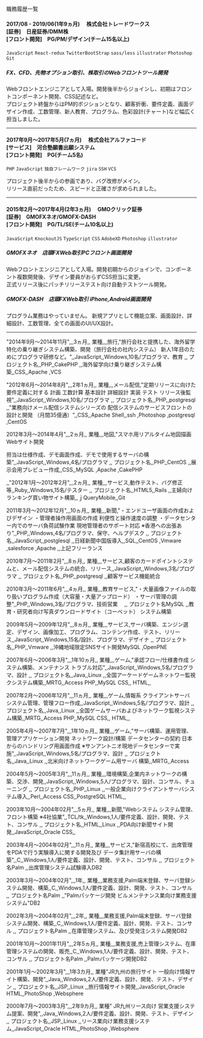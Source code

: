 職務履歴一覧

#### 2017/08 - 2019/06(1年9ヵ月) 　株式会社トレードワークス<br>[証券]　日産証券/DMM株<br>[フロント開発]　PG/PM/デザイン(チーム15名以上)
`JavaScript` `React-redux` `TwitterBootStrap` `sass/less` `illustrator` `Photoshop` `Git`

##### FX、CFD、先物オプション取引、株取引のWebフロントツール開発
Webフロントエンジニアとして入場。開発後半からジョインし、初期はフロントコンポーネント開発、CSS記述など。  
プロジェクト終盤からはPM的ポジションとなり、顧客折衝、要件定義、画面デザイン作成、工数管理、新人教育、プログラム、色彩設計(チャート)など幅広く担当しました。
<br>
***

#### 2017年9月〜2017年5月(7ヵ月) 　株式会社アルファコード<br>[サービス]　河合塾願書出願システム<br>[フロント開発]　PG(チーム5名)
`PHP` `JavaScript` `独自フレームワーク` `jira` `SSH` `VCS` 

プロジェクト後半からの参画であり、バグ改修がメイン。  
リリース直前だったため、スピードと正確さが求められました。
<br>
***

#### 2015年2月〜2017年4月(2年3ヵ月) 　GMOクリック証券<br>[証券]　GMOFXネオ/GMOFX-DASH<br>[フロント開発]　PG/TL/SE(チーム10名以上)
`JavaScript` `KnockoutJS` `TypeScript` `CSS` `AdobeXD` `Photoshop` `illustrator`

##### GMOFXネオ　店頭FXWeb取引PCフロント画面開発
Webフロントエンジニアとして入場。開発初期からのジョインで、コンポーネント複数開発後、デザイン要員がおらずCSS担当に変更。  
正式リリース後にパッチリリーステスト向け自動テストツール開発。

##### GMOFX-DASH　店頭FXWeb取引 iPhone,Android画面開発
プログラム業務はやっていません。
新規アプリとして機能立案、画面設計、詳細設計、工数管理、全ての画面のUI/UX設計。
<br>
***

"2014年9月〜2014年11月",,,3ヵ月,, 業種,,,旅行,"旅行会社と提携した、海外留学特化の乗り継ぎシステム構築、開発（旅行会社の社内システム）
新人1年目のためにプログラマ研修など。",,JavaScript,,Windows,10名/プログラマ、教育
,, プロジェクト名,,PHP,,CakePHP
,,海外留学向け乗り継ぎシステム構築,,CSS,,Apache
,VCS




"2012年6月〜2014年8月",,,2年1ヵ月,, 業種,,,メール配信,"定期リリースに向けた要件定義に対する
 計画
 工数計算
 基本設計
 詳細設計
 実装
 テスト
 リリース後監視",,JavaScript,,Windows,10名/プログラマ
,, プロジェクト名,,PHP,,postgresql
,,"業務向けメール配信システムシリーズの
配信システムのサービスフロントの設計と開発
（月間35億通）",,CSS,,Apache
Shell,,ssh
,Photoshop
,postgresql
,CentOS


2012年3月〜2014年4月",,,2ヵ月,, 業種,,,地図,"スマホ用リアルタイム地図描画Webサイト開発

担当は仕様作成、デモ画面作成、デモで使用するサーバの構築",,JavaScript,,Windows,4名/プログラマ
,, プロジェクト名,,PHP,,CentOS
,,展示会用プレビュー作成,,CSS,,MySQL
,Apache
,CakePHP

,,"2012年1月〜2012年2月",,,2ヵ月,, 業種,,,サービス,動作テスト、バグ修正等,,Ruby,,Windows,15名/テスター
,, プロジェクト名,,HTML5,,Rails
,,主婦向けランキング買い物サイト構築,,ｊQueryMobile,,Git




2011年3月〜2012年12月",,,10ヵ月,, 業種,,,新聞,"・エンドユーザ画面の作成およびデザイン
・管理者操作用画面の作成 利便性と操作速度の調整
・データセンター内でのサーバ負荷試験作業 現地管理者のサポート対応
※香港への出張あり",,PHP,,Windows,4名/プログラマ、保守、ヘルプデスク
,, プロジェクト名,,JavaScript,,postglesql
,,日経新聞中国版導入,,SQL,,CentOS
,Vmware
,salesforce
,Apache
,,上記フリーランス


2010年7月〜2011年2月",,,8ヵ月,, 業種,,,サービス,顧客のカードポイントシステムと、メール配信システムの統合、リリース,,JavaScript,,Windows,3名/プログラマ
,, プロジェクト名,,PHP,,postgresql
,,顧客サービス機能統合


2010年3月〜2011年6月",,,4ヵ月,, 業種,,,教育サービス,"・大量画像ファイルの取り扱いプログラム作成（大容量・大量アップロード）
・サーバ管理の調整",,PHP,,Windows,3名/プログラマ、技術営業　
,, プロジェクト名MySQL
,,教育・研究者向け写真ダウンロードサイト（コーベット） システム構築



2009年5月〜2009年12月",,,8ヵ月,, 業種,,,サービス,サーバ構築、エンジン選定、デザイン、画像加工、プログラム、コンテンツ作成、テスト、リリース,,JavaScript,,Windows,15名/設計、プログラマ、デザイナ
,, プロジェクト名,,PHP,,Vmware
,,沖縄地域限定SNSサイト開発MySQL
,OpenPNE


2007年6月〜2006年3月",,,1年10ヵ月,, 業種,,,ゲーム,"承認フロー/仕様書作成
システム構築、メンテナンス
トラブル対応",,JavaScript,,Windows,5名/プログラマ、設計
,, プロジェクト名,,Java,,Linux
,,全国アーケードゲームネットワー監視クシステム構築,,MRTG,,Access
PHP,,MySQL
CSS,,
HTML,,


2007年2月〜2006年12月",,,11ヵ月,, 業種,,,ゲーム,情報系 クライアントサーバ システム管理、管理フロー作成,,JavaScript,,Windows,5名/プログラマ、設計
,, プロジェクト名,,Java,,Linux
,,全国ゲームサーバおよびネットワーク監視システム構築,,MRTG,,Access
PHP,,MySQL
CSS,,
HTML,,


2005年4月〜2007年7月",,,1年10ヵ月,, 業種,,,ゲーム,"サーバ構築、運用管理、管理アプリケーション開発
ネットワーク設計/構築 データセンターの契約 日本からのハンドリング用画面作成
※サンアントニオ現地データセンターで実施",,JavaScript,,Windows,5名/プログラマ、設計
,, プロジェクト名,,Java,,Linux
,,北米向けネットワークゲーム用サーバ 構築,,MRTG,,Access


2004年5月〜2005年3月",,,11ヵ月,, 業種,,,環境構築,企業内ネットワークの構築、交渉、開発,,JavaScript,,Windows,5人/プログラマ、設計、コンサル、チューニング
,, プロジェクト名,,PHP,,Linux
,,一般企業向けクライアントサーバシステム導入,,Perl,,Access
CSS,,PostgreSQL
HTML,,


2003年10月〜2004年02月",,,5ヵ月,, 業種,,,新聞,"Webシステム システム管理、フロント構築
※4社協業",,TCL/tk,,Windows,1人/要件定義、設計、開発、テスト、コンサル
,, プロジェクト名,,HTML,,Linux
,,PDA向け新聞サイト開発,,JavaScript,,Oracle
CSS,,


2003年4月〜2004年02月",,,11ヵ月,, 業種,,,サービス,"新宿高校にて、出席管理をPDAで行う実験導入に関する開発及び
データ集計用サーバの構築",,C,,Windows,1人/要件定義、設計、開発、テスト、コンサル
,, プロジェクト名Palm
,,出席管理システム試験導入DB2



2003年3月〜2004年02月",,,1年,, 業種,,,業務支援,Palm端末登録、サーバ登録システム開発、構築,,C,,Windows,1人/要件定義、設計、開発、テスト、コンサル
,, プロジェクト名Palm
,,"Palmパッケージ開発
ビルメンテナンス業向け業務支援システム"DB2



2002年3月〜2004年02月",,,2年,, 業種,,,業務支援,Palm端末登録、サーバ登録システム開発、構築,,C,,Windows,1人/要件定義、設計、開発、テスト、コンサル
,, プロジェクト名Palm
,,在庫管理システム、及び受発注システム開発DB2



2001年10月〜2001年11月",,,2年5ヵ月,, 業種,,,業務支援,売上管理システム、在庫管理システムの開発、販売,,C,,Windows,1人/要件定義、設計、開発、テスト、コンサル
,, プロジェクト名Palm
,,Palmパッケージ開発DB2


2001年1月〜2002年3月",,,1年3カ月,, 業種"JR九州の旅行サイト
一般向け情報サイト構築、開発",,Java,,Windows,2人/要件定義、設計、開発、テスト、デザイン
,, プロジェクト名,,JSP,,Linux
,,旅行情報サイト開発,,JavaScript,,Oracle
HTML,,PhotoShop
,Websphere


2000年7月〜2003年3月",,,2年9カ月,, 業種"
JR九州リース向け
営業支援システム提案、開発",,Java,,Windows,2人/要件定義、設計、開発、テスト、デザイン
,, プロジェクト名,,JSP,,Linux
,,リース業向け業務支援システム,,JavaScript,,Oracle
HTML,,PhotoShop
,Websphere
